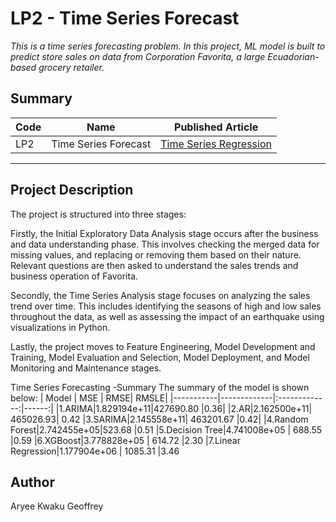 # LP2 - Time Series Forecast
*This is a time series forecasting problem. In this project,  ML model is built to predict store sales on data from Corporation Favorita, a large Ecuadorian-based grocery retailer.*

## Summary
| Code      | Name        | Published Article |  
|-----------|-------------|:-------------:|
| LP2       | Time Series Forecast   |  [Time Series Regression](https://www.linkedin.com/pulse/t-geoffrey-aryee)| 
--------------------------------------------------

## Project Description
The project is structured into three stages:

Firstly, the Initial Exploratory Data Analysis stage occurs after the business and data understanding phase. This involves checking the merged data for missing values, and replacing or removing them based on their nature. Relevant questions are then asked to understand the sales trends and business operation of Favorita.

  Secondly, the Time Series Analysis stage focuses on analyzing the sales trend over time. This includes identifying the seasons of high and low sales throughout the data, as well as assessing the impact of an earthquake using visualizations in Python.

 Lastly, the project moves to Feature Engineering, Model Development and Training, Model Evaluation and Selection, Model Deployment, and Model Monitoring and Maintenance stages.


Time Series Forecasting -Summary 
The summary of the model is shown below:
| Model      | MSE       | RMSE|  RMSLE|
|-----------|-------------|:-------------:|------:|
|1.ARIMA|1.829194e+11|427690.80	|0.36|
|2.AR|2.162500e+11|	465026.93|	0.42
|3.SARIMA|2.145558e+11|	463201.67	|0.42|
|4.Random Forest|2.742455e+05|523.68	|0.51
|5.Decision Tree|4.741008e+05	|	688.55	|0.59
|6.XGBoost|3.778828e+05	|	614.72	|2.30
|7.Linear Regression|1.177904e+06	|	1085.31	|3.46

## Author
Aryee Kwaku Geoffrey
